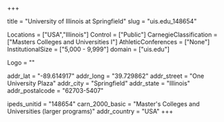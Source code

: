 
+++

title = "University of Illinois at Springfield"
slug = "uis.edu_148654"

Locations = ["USA","Illinois"]
Control = ["Public"]
CarnegieClassification = ["Masters Colleges and Universities I"]
AthleticConferences = ["None"]
InstitutionalSize = ["5,000 - 9,999"]
domain = ["uis.edu"]

Logo = ""

addr_lat = "-89.614917"
addr_long = "39.729862"
addr_street = "One University Plaza"
addr_city = "Springfield"
addr_state = "Illinois"
addr_postalcode = "62703-5407"

ipeds_unitid = "148654"
carn_2000_basic = "Master's Colleges and Universities (larger programs)"
addr_country = "USA"
+++
    
